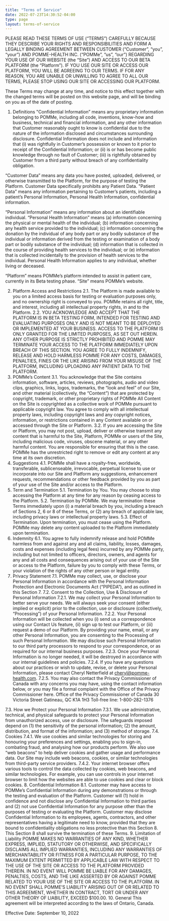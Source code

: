 ```yaml
---
title: "Terms of Service"
date: 2022-07-23T14:30:52-04:00
type: page
layout: terms-of-service
---
```


PLEASE READ THESE TERMS OF USE (“TERMS”) CAREFULLY BECAUSE THEY DESCRIBE YOUR RIGHTS AND RESPONSIBILITIES AND FORM A LEGALLY BINDING AGREEMENT BETWEEN CUSTOMER (“Customer”, “you”, “your”) AND POMME-HEALTH INC. (“POMMe”, “us”, “our”) REGARDING YOUR USE OF OUR WEBSITE (the “Site”) AND ACCESS TO OUR BETA PLATFORM (the “Platform”). IF YOU USE OUR SITE OR ACCESS OUR PLATFORM, YOU WILL BE AGREEING TO OUR TERMS. IF FOR ANY REASON, YOU ARE UNABLE OR UNWILLING TO AGREE TO ALL OUR TERMS, PLEASE STOP USING OUR SITE OR ACCESSING OUR PLATFORM.

These Terms may change at any time, and notice to this effect together with the changed terms will be posted on this website page, and will be binding on you as of the date of posting.

1.  Definitions
    "Confidential Information” means any proprietary information belonging to POMMe, including all code, inventions, know-how and business, technical and financial information, and any other information that Customer reasonably ought to know is confidential due to the nature of the information disclosed and circumstances surrounding disclosure. Confidential Information does not include and information that (i) was rightfully in Customer’s possession or known to it prior to receipt of the Confidential Information; or (ii) is or has become public knowledge through no fault of Customer; (iii) is rightfully obtained by Customer from a third party without breach of any confidentiality obligation.

“Customer Data” means any data you have posted, uploaded, delivered, or otherwise transmitted to the Platform, for the purpose of testing the Platform. Customer Data specifically prohibits any Patient Data.
"Patient Data” means any information pertaining to Customer’s patients, including a patient’s Personal Information, Personal Health Information, confidential information.

“Personal Information” means any information about an identifiable individual.
“Personal Health Information” means (a) information concerning the physical or mental health of the individual; (b) information concerning any health service provided to the individual; (c) information concerning the donation by the individual of any body part or any bodily substance of the individual or information derived from the testing or examination of a body part or bodily substance of the individual; (d) information that is collected in the course of providing health services to the individual; or (e) information that is collected incidentally to the provision of health services to the individual. Personal Health Information applies to any individual, whether living or deceased.

“Platform” means POMMe’s platform intended to assist in patient care, currently in its Beta testing phase. “Site” means POMMe’s website.

2.  Platform Access and Restrictions
    2.1. The Platform is made available to you on a limited access basis for testing or evaluation purposes only, and no ownership right is conveyed to you. POMMe retains all right, title, and interest, including all intellectual property rights, in and to the Platform.
    2.2. YOU ACKNOWLEDGE AND ACCEPT THAT THE PLATFORM IS IN BETA TESTING FORM, INTENDED FOR TESTING AND EVALUATING PURPOSES ONLY AND IS NOT MEANT TO BE DEPLOYED OR IMPLEMENTED AT YOUR BUSINESS. ACCESS TO THE PLATFORM IS ONLY GRANTED FOR THE LIMITED PURPOSES, AS SET OUT HEREIN. ANY OTHER PURPOSE IS STRICTLY PROHIBITED AND POMME MAY TERMINATE YOUR ACCESS TO THE PLATFORM IMMEDIATELY UPON BREACH OF THIS SECTION. YOU AGREE TO FULLY INDEMNIFY, RELEASE AND HOLD HARMLESS POMME FOR ANY COSTS, DAMAGES, PENALTIES, FINES OR THE LIKE ARISING FROM YOUR MISUSE OF THE PLATFORM, INCLUDING UPLOADING ANY PATIENT DATA TO THE PLATFORM.
3.  POMMe’s Content
    3.1. You acknowledge that the Site contains information, software, articles, reviews, photographs, audio and video clips, graphics, links, logos, trademarks, the “look and feel” of our Site, and other material (collectively, the “Content”) that are protected by copyright, trademark, or other proprietary rights of POMMe All Content on the Site is copyrighted as a collective work of POMMe pursuant to applicable copyright law. You agree to comply with all intellectual property laws, including copyright laws and any copyright notices, information, or restrictions contained in any Content available on or accessed through the Site or Platform.
    3.2. If you are accessing the Site or Platform, you may not post, upload, deliver or otherwise transmit any content that is harmful to the Site, Platform, POMMe or users of the Site, including malicious code, viruses, obscene material, or any other harmful content. You are responsible for ensuring that this is the case. POMMe has the unrestricted right to remove or edit any content at any time at its own discretion.
4.  Suggestions
    4.1. POMMe shall have a royalty-free, worldwide, transferable, sublicenseable, irrevocable, perpetual license to use or incorporate into our Site and Platform any suggestions, enhancement requests, recommendations or other feedback provided by you as part of your use of the Site and/or access to the Platform.
5.  Term and Termination
    5.1. Termination by You. You may choose to stop accessing the Platform at any time for any reason by ceasing access to the Platform.
    5.2. Termination by POMMe. We may termination these Terms immediately upon (i) a material breach by you, including a breach of Sections 2, 6 or 8 of these Terms, or (2) any breach of applicable law, including privacy laws or intellectual property laws.
    5.3. Effect of Termination. Upon termination, you must cease using the Platform. POMMe may delete any content uploaded to the Platform immediately upon termination.
6.  Indemnity
    6.1. You agree to fully indemnify release and hold POMMe harmless from and against any and all claims, liability, losses, damages, costs and expenses (including legal fees) incurred by any POMMe party, including but not limited to officers, directors, owners, and agents for any and all costs and consequences arising out of your use of the Site or access to the Platform, failure by you to comply with these Terms, or your violation of the rights of any other person or legal entity.
7.  Privacy Statement
    7.1. POMMe may collect, use, or disclose your Personal Information in accordance with the Personal Information Protection and Electronic Documents Act (“PIPEDA”), and as outlined in this Section 7.
    7.2. Consent to the Collection, Use & Disclosure of Personal Information
    7.2.1. We may collect your Personal Information to better serve your needs. We will always seek your consent (either implied or explicit) prior to the collection, use or disclosure (collectively, “Processing”) of your Personal Information.
    7.2.2. Your Personal Information will be collected when you (i) send us a correspondence using our Contact Us feature, (ii) sign up to test our Platform, or (iii) request a demo of our Platform. By providing your name, email, or any other Personal Information, you are consenting to the Processing of such Personal Information. We may disclose such Personal Information to our third party processors to respond to your correspondence, or as required for our internal business purposes.
    7.2.3. Once your Personal Information is no longer needed, it will be destroyed in accordance with our internal guidelines and policies.
    7.2.4. If you have any questions about our practices or wish to update, revise, or delete your Personal Information, please contact Cheryl Netterfield at cheryl@pomme-health.com.
    7.2.5. You may also contact the Privacy Commissioner of Canada with any concerns you may have, using the contact information below, or you may file a formal complaint with the Office of the Privacy Commissioner here.
    Office of the Privacy Commissioner of Canada
    30 Victoria Street
    Gatineau, QC K1A 1H3
    Toll-free line: 1-800-282-1376

7.3. How we Protect your Personal Information
7.3.1. We use administrative, technical, and physical safeguards to protect your Personal Information from unauthorized access, use or disclosure. The safeguards imposed depend on (1) the sensitivity of the personal information; (2) the amount, distribution, and format of the information; and (3) method of storage.
7.4. Cookies
7.4.1. We use cookies and similar technologies for storing and honouring your preferences and settings, enabling you to sign-in, combating fraud, and analysing how our products perform. We also use “web beacons” to help deliver cookies and gather usage and performance data. Our Site may include web beacons, cookies, or similar technologies from third-party service providers.
7.4.2. Your internet browser offers various tools to control the data collected by cookies, web beacons, and similar technologies. For example, you can use controls in your internet browser to limit how the websites are able to use cookies and clear or block cookies. 8. Confidential Information
8.1. Customer may have access to POMMe’s Confidential Information during any demonstrations or through the testing and evaluation of the Platform. Customer will (1) hold in confidence and not disclose any Confidential Information to third parties and (2) not use Confidential Information for any purpose other than the purposes of testing or evaluating the Platform. Customer may disclose Confidential Information to its employees, agents, contractors, and other representatives having a legitimate need to know, provided that they are bound to confidentiality obligations no less protective than this Section 8. This Section 8 shall survive the termination of these Terms. 9. Limitation of Liability
POMME MAKES NO WARRANTIES OF ANY KIND, WHETHER EXPRESS, IMPLIED, STATUTORY OR OTHERWISE, AND SPECIFICALLY DISCLAIMS ALL IMPLIED WARRANTIES, INCLUDING ANY WARRANTIES OF MERCHANTABILITY OR FITNESS FOR A PARTICULAR PURPOSE, TO THE MAXIMUM EXTENT PERMITTED BY APPLICABLE LAW WITH RESPECT TO THE USE OF THE SITE OR ACCESS TO THE PLATFORM PROVIDED THEREIN. IN NO EVENT WILL POMME BE LIABLE FOR ANY DAMAGES, PENALTIES, COSTS, AND THE LIKE ASSERTED BY OR AGAINST POMME RELATED TO YOUR USE OF THE SITE OR ACCESS TO THE PLATFORM. IN NO EVENT SHALL POMME’S LIABILITY ARISING OUT OF OR RELATED TO THIS AGREEMENT, WHETHER IN CONTRACT, TORT OR UNDER ANY OTHER THEORY OF LIABILITY, EXCEED $100.00. 10. General
This agreement will be interpreted according to the laws of Ontario, Canada.

Effective Date: September 10, 2022
